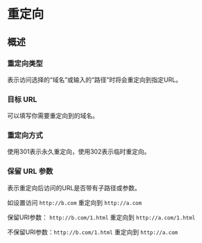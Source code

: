 # 重定向

## 概述

### 重定向类型

表示访问选择的“域名”或输入的“路径”时将会重定向到指定URL。

### 目标 URL

可以填写你需要重定向到的域名。

### 重定向方式

使用301表示永久重定向，使用302表示临时重定向。

### 保留 URL 参数

表示重定向后访问的URL是否带有子路径或参数。

如设置访问 `http://b.com` 重定向到 `http://a.com`

保留URI参数： `http://b.com/1.html` 重定向到 `http://a.com/1.html`

不保留URI参数：`http://b.com/1.html` 重定向到 `http://a.com`